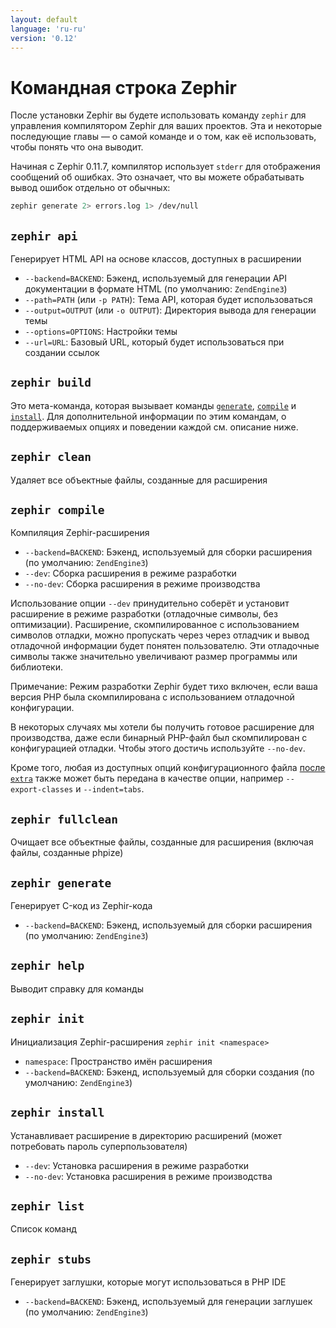 ```yaml
---
layout: default
language: 'ru-ru'
version: '0.12'
---
```


# Командная строка Zephir

После установки Zephir вы будете использовать команду `zephir` для управления компилятором Zephir для ваших проектов. Эта и некоторые последующие главы — о самой команде и о том, как её использовать, чтобы понять что она выводит.

Начиная с Zephir 0.11.7, компилятор использует `stderr` для отображения сообщений об ошибках. Это означает, что вы можете обрабатывать вывод ошибок отдельно от обычных:

```bash
zephir generate 2> errors.log 1> /dev/null
```

<a name="zephir-api"></a>

## `zephir api`

Генерирует HTML API на основе классов, доступных в расширении

-   `--backend=BACKEND`:                 Бэкенд, используемый для генерации API документации в формате HTML (по умолчанию: `ZendEngine3`)
-   `--path=PATH` (или `-p PATH`):       Тема API, которая будет использоваться
-   `--output=OUTPUT` (или `-o OUTPUT`): Директория вывода для генерации темы
-   `--options=OPTIONS`:                 Настройки темы
-   `--url=URL`:                         Базовый URL, который будет использоваться при создании ссылок

<a name="zephir-build"></a>

## `zephir build`

Это мета-команда, которая вызывает команды [`generate`](#zephir-generate), [`compile`](#zephir-compile) и [`install`](#zephir-install). Для дополнительной информации по этим командам, о поддерживаемых опциях и поведении каждой см. описание ниже.

<a name="zephir-clean"></a>

## `zephir clean`

Удаляет все объектные файлы, созданные для расширения

<a name="zephir-compile"></a>

## `zephir compile`

Компиляция Zephir-расширения

-   `--backend=BACKEND`:                 Бэкенд, используемый для сборки расширения (по умолчанию: `ZendEngine3`)
-   `--dev`:                             Сборка расширения в режиме разработки
-   `--no-dev`:                          Сборка расширения в режиме производства

Использование опции `--dev` принудительно соберёт и установит расширение в режиме разработки (отладочные символы, без оптимизации). Расширение, скомпилированное с использованием символов отладки, можно пропускать через через отладчик и вывод отладочной информации будет понятен пользователю. Эти отладочные символы также значительно увеличивают размер программы или библиотеки.

Примечание: Режим разработки Zephir будет тихо включен, если ваша версия PHP была скомпилирована с использованием отладочной конфигурации.

В некоторых случаях мы хотели бы получить готовое расширение для производства, даже если бинарный PHP-файл был скомпилирован с конфигурацией отладки. Чтобы этого достичь используйте `--no-dev`.

Кроме того, любая из доступных опций конфигурационного файла [после `extra`](/{}/{}/config#extra) также может быть передана в качестве опции, например `--export-classes` и `--indent=tabs`.

<a name="zephir-fullclean"></a>

## `zephir fullclean`

Очищает все объектные файлы, созданные для расширения (включая файлы, созданные phpize)

<a name="zephir-generate"></a>

## `zephir generate`

Генерирует C-код из Zephir-кода

-   `--backend=BACKEND`:                 Бэкенд, используемый для сборки расширения (по умолчанию: `ZendEngine3`)

<a name="zephir-help"></a>

## `zephir help`

Выводит справку для команды

<a name="zephir-init"></a>

## `zephir init`

Инициализация Zephir-расширения `zephir init <namespace>`

-   `namespace`:                         Пространство имён расширения
-   `--backend=BACKEND`:                 Бэкенд, используемый для сборки создания (по умолчанию: `ZendEngine3`)

<a name="zephir-install"></a>

## `zephir install`

Устанавливает расширение в директорию расширений (может потребовать пароль суперпользователя)

-   `--dev`:                             Установка расширения в режиме разработки
-   `--no-dev`:                          Установка расширения в режиме производства

<a name="zephir-list"></a>

## `zephir list`

Список команд

<a name="zephir-stubs"></a>

## `zephir stubs`

Генерирует заглушки, которые могут использоваться в PHP IDE

-   `--backend=BACKEND`:                 Бэкенд, используемый для генерации заглушек (по умолчанию: `ZendEngine3`)

